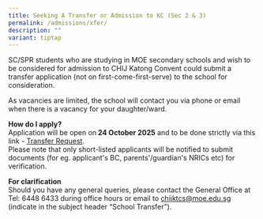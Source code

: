 ```yaml
---
title: Seeking A Transfer or Admission to KC (Sec 2 & 3)
permalink: /admissions/xfer/
description: ""
variant: tiptap
---
```

<p>SC/SPR students who are studying in MOE secondary schools and wish to
be considered for admission to CHIJ Katong Convent could submit a transfer
application (not on first-come-first-serve) to the school for consideration.</p>
<p>As vacancies are limited, the school will contact you via phone or email
when there is a vacancy for your daughter/ward.</p>
<p><strong>How do I apply?</strong>
<br>Application will be open on<strong> 24 October 2025</strong> and to be
done strictly via this link -&nbsp;<a href="https://go.gov.sg/transferrequest2026" rel="noopener noreferrer nofollow" target="_blank">Transfer Request</a>.
<br>Please note that only short-listed applicants will be notified to submit
documents (for eg. applicant's BC, parents'/guardian's NRICs etc) for verification.</p>
<p><strong>For clarification</strong>
<br>Should you have any general queries, please contact the General Office
at Tel: 6448 6433 during office hours or email to <a href="mailto:chijktcs@moe.edu.sg" rel="noopener noreferrer nofollow" target="_blank">chijktcs@moe.edu.sg</a> (indicate in the
subject header “School Transfer”).</p>